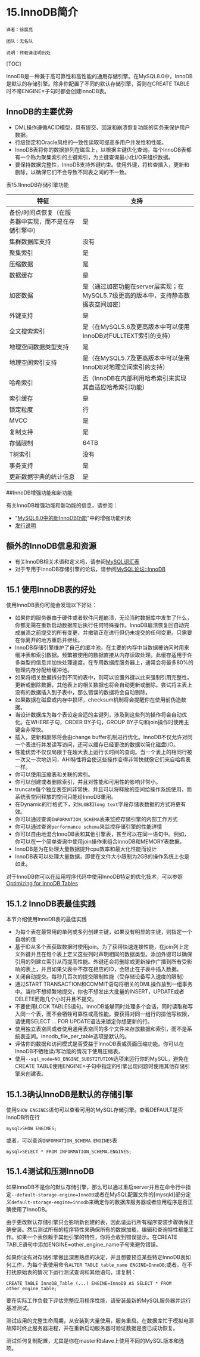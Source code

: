 # 15.InnoDB简介

```
译者：徐晨亮

团队：无名队

说明：转载请注明出处
```

[TOC]

InnoDB是一种兼于高可靠性和高性能的通用存储引擎。在MySQL8.0中，InnoDB是默认的存储引擎。除非你配置了不同的默认存储引擎，否则在CREATE TABLE时不带ENGINE=子句时都会创建InnoDB表。

## InnoDB的主要优势

- DML操作遵循ACID模型，具有提交、回滚和崩溃恢复功能的实务来保护用户数据。
- 行级锁定和Oracle风格的一致性读取可提高多用户并发性和性能。
- InnoDB表将你的数据排列在磁盘上，以根据主键优化查询。每个InnoDB表都有一个称为聚集索引的主键索引，为主键查询最小化I/O来组织数据。
- 要保持数据完整性，InnoDB支持外键约束。使用外键，将检查插入，更新和删除，以确保它们不会导致不同表之间的不一致。

表15.1InnoDB存储引擎功能

| 特征                                                  | 支持                                                         |
| ----------------------------------------------------- | ------------------------------------------------------------ |
| 备份/时间点恢复（在服务器中实现，而不是在存储引擎中） | 是                                                           |
| 集群数据库支持                                        | 没有                                                         |
| 聚集索引                                              | 是                                                           |
| 压缩数据                                              | 是                                                           |
| 数据缓存                                              | 是                                                           |
| 加密数据                                              | 是（通过加密功能在server层实现；在MySQL5.7级更高的版本中，支持静态数据表空间加密） |
| 外键支持                                              | 是                                                           |
| 全文搜索索引                                          | 是（在MySQL5.6及更高版本中可以使用InnoDB对FULLTEXT索引的支持） |
| 地理空间数据类型支持                                  | 是                                                           |
| 地理空间索引支持                                      | 是（在MySQL5.7及更高版本中可以使用InnoDB对地理空间索引的支持） |
| 哈希索引                                              | 否（InnoDB在内部利用哈希索引来实现其自适应哈希索引功能）     |
| 索引缓存                                              | 是                                                           |
| 锁定粒度                                              | 行                                                           |
| MVCC                                                  | 是                                                           |
| 复制支持                                              | 是                                                           |
| 存储限制                                              | 64TB                                                         |
| T树索引                                               | 没有                                                         |
| 事务支持                                              | 是                                                           |
| 更新数据字典的统计信息                                | 是                                                           |

##InnoDB增强功能和新功能

有关InnoDB增强功能和新功能的信息，请参阅：

- "[MySQL8.0中的新InnoDB功能](https://dev.mysql.com/doc/refman/8.0/en/mysql-nutshell.html)"中的增强功能列表
- [发行说明](https://dev.mysql.com/doc/relnotes/mysql/8.0/en/)

## 额外的InnoDB信息和资源

- 有关InnoDB相关术语和定义吗，请参阅[MySQL词汇表](https://dev.mysql.com/doc/refman/8.0/en/glossary.html)
- 对于专用于InnoDB存储引擎的论坛，请参阅[MySQL论坛::InnoDB](http://forums.mysql.com/list.php?22)

## 15.1 使用InnoDB表的好处

使用InnoDB表你可能会发现以下好处：

- 如果你的服务器由于硬件或者软件问题崩溃，无论当时数据库中发生了什么，你都无需在重新启动数据库后执行任何特殊操作。InnoDB崩溃恢复回自动完成崩溃之前提交的所有变更，并撤销正在进行但仍未提交的任何变更。只需要在你离开的地方重启并继续。
- InnoDB存储引擎维护了自己的缓冲池，在主要的内存中当数据被访问时用来缓冲表和索引数据。频繁被使用的数据直接从内存读取处理。此缓存适用于许多类型的信息并加快处理速度。在专用数据库服务器上，通常会将最多80%的物理内存分配给缓冲池。
- 如果将相关数据拆分到不同的表中，则可以设置外键以此来强制引用完整性。更新或删除数据，其他表上的相关数据也将会自动更新或删除。尝试将主表上没有的数据插入到子表中，那么错误的数据将会自动剔除。
- 如果数据在磁盘或内存中损坏，checksum机制将会提醒你在使用前伪造数据。
- 当设计数据库为每个表设定合适的主键列，涉及到这些列的操作将会自动优化。在WHERE子句，ORDER BY子句，GROUP BY子句和join操作时使用主键会非常快。
- 插入，更新和删除将会由change buffer机制进行优化。InnoDB不仅允许对同一个表进行并发读写访问，还可以缓存已经更改的数据以简化磁盘I/O。
- 性能优势不仅仅局限于在超大表上运行长时间的查询。当一个表上的相同行被一次又一次地访问，AHI特性将会使这些操作变得非常快就像它们来自哈希表一样。
- 你可以使用压缩表和关联的索引。
- 你可以创建或者删除索引，并且对性能和可用性的影响非常小。
- truncate每个独立表空间非常快，并且可以将释放的空间给操作系统使用，而系统表空间释放的空间只能给InnoDB重用。
- 在Dynamic的行格式下，对`BLOB`和`long text`字段存储表数据的方式将更有效。
- 你可以通过查询`INFORMATION_SCHEMA`表来监控存储引擎的内部工作方式
- 你可以通过查询`performance schema`来监控存储引擎的性能详情
- 你可以自由地混合InnoDB表和其他引擎表，甚至可以在同一语句中。例如，你可以在一个简单查询中使用join操作来组合InnoDB和MEMORY表数据。
- InnoDB是为在处理大量数据提升cpu效率和最大化性能而设计
- InnoDB表可以处理大量数据，即使在文件大小限制为2GB的操作系统上也是如此。

对于InnoDB你可以在应用程序代码中使用InnoDB特定的优化技术，可以参照[Optimizing for InnoDB Tables](https://dev.mysql.com/doc/refman/8.0/en/optimizing-innodb.html)

## 15.1.2 InnoDB表最佳实践

本节介绍使用InnoDB表的最佳实践

- 为每个表在最常用的单列或多列创建主键，如果没有明显的主键，则指定一个自增的值
- 基于ID从多个表获取数据时使用join。为了获得快速连接性能，在join列上定义外键并且在每个表上定义这些列时声明相同的数据类型。添加外键可以确保引用的列建立索引从而提高性能。外键还会将删除或更新操作广播到所有受影响的表上，并且如果父表中不存在相应的ID，会阻止在子表中插入数据。
- 关闭自动提交。每秒几百次的提交限制性能（受存储设备写入速度的限制）
- 通过START TRANSACTION和COMMIT语句将相关的DML操作放到一组事务中。当你不想频繁地提交，你也不想发出大批量的INSERT，UPDATE或者DELETE而跑几个小时并且不提交。
- 不要使用LOCK TABLES语句。InnoDB能够同时处理多个会话，同时读取和写入同一个表，而不会牺牲可靠性或高性能。要获得对同一组行的排他写权限，请使用SELECT … FOR UPDATE语法来锁定你想更新的行。
- 使用独立表空间或者使用通用表空间的多个文件来存放数据和索引，而不是系统表空间。innodb_file_per_table选项是默认的。
- 评估你的数据和访问模式是否受益于InnoDB表或页面压缩功能。你可以在InnoDB不牺牲读/写功能的情况下使用压缩表。
- 使用`--sql_mode=NO_ENGINE_SUBSTITUTION`选项来运行你的MySQL，避免在CREATE TABLE使用ENGINE=子句中指定的引擎出现问题时使用其他存储引擎来创建表。

## 15.1.3确认InnoDB是默认的存储引擎

使用`SHOW ENGINES`语句可以查看可用的MySQL存储引擎。查看DEFAULT是否InnoDB所在行

```mysql
mysql>SHOW ENGINES;
```

或者，可以查询`INFORMATION_SCHEMA.ENGINES`表

```mysql
mysql>SELECT * FROM INFORMATION_SCHEMA.ENGINES;
```

## 15.1.4测试和压测InnoDB

如果InnoDB不是你的默认存储引擎，那么可以通过重启server并且在命令行中指定`--default-storage-engine=InnoDB`或者在MySQL配置文件的[mysqld]部分定义`default-storage-engine=innodb`来确定你的数据库服务器或者应用程序是否正确使用了InnoDB。

由于更改默认存储引擎只会影响新创建的表，因此请运行所有程序安装步骤确保正确安装。然后测试所有的程序特性来确保所有的数据加载，编辑和查询特性都能工作。如果一个表依赖于其他引擎的特性，你将会收到错误提示。在CREATE TABLE语句中添加ENGINE=other_engine_name子句来避免错误。

如果你没有对存储引擎做出深思熟虑的决定，并且想要预览某些特定InnoDB表如何工作，为每个表使用命令`ALTER TABLE table_name ENGINE=InnoDB`;或者，在不打扰原始表的情况下运行测试查询和其他语句，请复制：

```mysql
CREATE TABLE InnoDB_Table (...) ENGINE=InnoDB AS SELECT * FROM other_engine_table;
```

要在实际工作负载下评估完整应用程序性能，请安装最新的MySQL服务器并运行基准测试。

测试应用的完整生命周期，从安装到大量使用，服务重启。在数据库忙于模拟电源故障时终止服务器进程，并在重新启动服务器时验证数据是否已成功恢复。

测试任何复制配置，尤其是你在master和slave上使用不同的MySQL版本和选项。